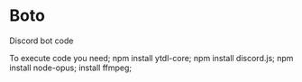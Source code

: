 # Boto
Discord bot code

To execute code you need;
npm install ytdl-core;
npm install discord.js;
npm install node-opus;
install ffmpeg;
